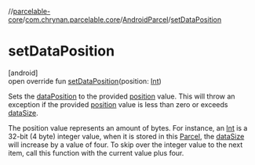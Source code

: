 //[parcelable-core](../../../index.md)/[com.chrynan.parcelable.core](../index.md)/[AndroidParcel](index.md)/[setDataPosition](set-data-position.md)

# setDataPosition

[android]\
open override fun [setDataPosition](set-data-position.md)(position: [Int](https://kotlinlang.org/api/latest/jvm/stdlib/kotlin/-int/index.html))

Sets the [dataPosition](data-position.md) to the provided [position](set-data-position.md) value. This will throw an exception if the provided [position](set-data-position.md) value is less than zero or exceeds [dataSize](data-size.md).

The position value represents an amount of bytes. For instance, an [Int](https://kotlinlang.org/api/latest/jvm/stdlib/kotlin/-int/index.html) is a 32-bit (4 byte) integer value, when it is stored in this [Parcel](../-parcel/index.md), the [dataSize](data-size.md) will increase by a value of four. To skip over the integer value to the next item, call this function with the current value plus four.
